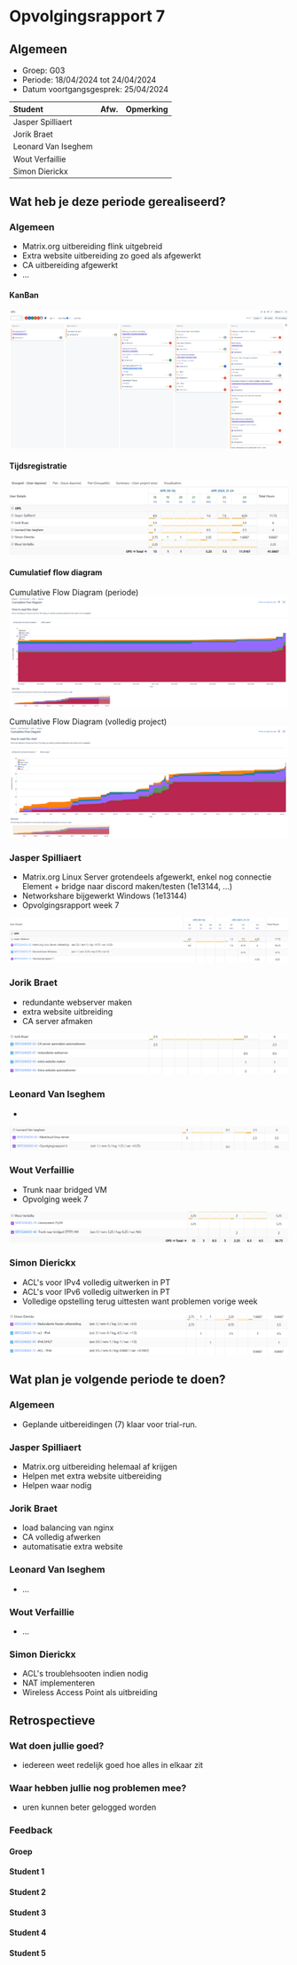 # Opvolgingsrapport 7

## Algemeen

- Groep: G03
- Periode: 18/04/2024 tot 24/04/2024
- Datum voortgangsgesprek: 25/04/2024

| Student             | Afw. | Opmerking |
| :------------------ | :--: | :-------- |
| Jasper Spilliaert   |      |           |
| Jorik Braet         |      |           |
| Leonard Van Iseghem |      |           |
| Wout Verfaillie     |      |           |
| Simon Dierickx      |      |           |

## Wat heb je deze periode gerealiseerd?

### Algemeen

- Matrix.org uitbereiding flink uitgebreid
- Extra website uitbereiding zo goed als afgewerkt
- CA uitbereiding afgewerkt
- ...

#### KanBan

<!-- Voeg hier een screenshot toe van de huidige toestand van het kanban bord. -->

![Kanban Bord](img/Kanban-Week7.png)

#### Tijdsregistratie

<!-- Voeg hier een screenshot toe van het teamoverzicht van de tijdregistratie, met totaal per student en team -->

![Tijdsregistratie](img/Tijdsregistratie-Week7.png)

#### Cumulatief flow diagram

<!-- Voeg hier een screenshot toe van het cumulatief flow diagram voor de periode van het rapport. -->
Cumulative Flow Diagram (periode)
![Cumulatief flow diagram week](img/Cfd-Week7.png)

<!-- Voeg hier een screenshot toe van het cumulatief flow diagram voor de volledige periode van het project. -->
Cumulative Flow Diagram (volledig project)
![Cumulatief flow diagram week](img/Cfd-Week7-volledig.png)

### Jasper Spilliaert

<!-- Voeg hier een overzicht toe van gerealiseerde taken inclusief links naar relevante commits/documenten. -->

- Matrix.org Linux Server grotendeels afgewerkt, enkel nog connectie Element + bridge naar discord maken/testen (1e13144, ...)
- Networkshare bijgewerkt Windows (1e13144)
- Opvolgingsrapport week 7 

<!-- Voeg hier een screenshot van het individueel tijdregistratierapport, met overzicht van elke taak en bijhorende uren. -->

![Tijsregistratie Jasper](img/OpvolgingWeek7-Jasper.png)

### Jorik Braet

<!-- Voeg hier een overzicht toe van gerealiseerde taken inclusief links naar relevante commits/documenten. -->

- redundante webserver maken
- extra website uitbreiding
- CA server afmaken

<!-- Voeg hier een screenshot van het individueel tijdregistratierapport, met overzicht van elke taak en bijhorende uren. -->

![Tijsregistratie Jorik](img/OpvolgingWeek7-Jorik.png)

### Leonard Van Iseghem

<!-- Voeg hier een overzicht toe van gerealiseerde taken inclusief links naar relevante commits/documenten. -->

- 

<!-- Voeg hier een screenshot van het individueel tijdregistratierapport, met overzicht van elke taak en bijhorende uren. -->

![Tijdregistratie Leonard](img/opvolgingrapport7-Leonard.png)

### Wout Verfaillie

<!-- Voeg hier een overzicht toe van gerealiseerde taken inclusief links naar relevante commits/documenten. -->

- Trunk naar bridged VM
- Opvolging week 7

![Tijdregistratie Wout](img/Opvolgingweek7-Wout.png)

### Simon Dierickx

<!-- Voeg hier een overzicht toe van gerealiseerde taken inclusief links naar relevante commits/documenten. -->

- ACL's voor IPv4 volledig uitwerken in PT
- ACL's voor IPv6 volledig uitwerken in PT
- Volledige opstelling terug uittesten want problemen vorige week

<!-- Voeg hier een screenshot van het individueel tijdregistratierapport, met overzicht van elke taak en bijhorende uren. -->

![Tijdregistratie Simon](img/OpvolgingWeek7-Simon.png)

## Wat plan je volgende periode te doen?

### Algemeen

<!-- Voeg hier de doelstellingen toe voor volgende periode. -->

- Geplande uitbereidingen (7) klaar voor trial-run.

### Jasper Spilliaert

<!-- Voeg hier de individuele doelstellingen toe voor volgende periode. -->

- Matrix.org uitbereiding helemaal af krijgen
- Helpen met extra website uitbereiding
- Helpen waar nodig

### Jorik Braet

<!-- Voeg hier de individuele doelstellingen toe voor volgende periode. -->

- load balancing van nginx
- CA volledig afwerken 
- automatisatie extra website

### Leonard Van Iseghem

<!-- Voeg hier de individuele doelstellingen toe voor volgende periode. -->

- ...

### Wout Verfaillie

<!-- Voeg hier de individuele doelstellingen toe voor volgende periode. -->

- ...

### Simon Dierickx

<!-- Voeg hier de individuele doelstellingen toe voor volgende periode. -->

- ACL's troublehsooten indien nodig
- NAT implementeren
- Wireless Access Point als uitbreiding

## Retrospectieve

### Wat doen jullie goed?

<!-- Voeg hier zaken toe die jullie goed doen naar het proces toe. -->

- iedereen weet redelijk goed hoe alles in elkaar zit

### Waar hebben jullie nog problemen mee?

<!-- Voeg hier zaken toe die volgens jullie beter kunnen naar het proces toe. -->

- uren kunnen beter gelogged worden

### Feedback

#### Groep

#### Student 1

#### Student 2

#### Student 3

#### Student 4

#### Student 5
